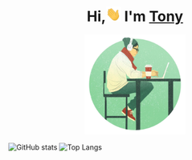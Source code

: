 # <h1 align="center">Hi,<img src="https://raw.githubusercontent.com/ABSphreak/ABSphreak/master/gifs/Hi.gif" width="30px" /> I'm <a href="https://tonynguyenit18.github.io/">Tony<a></h1>
<p align="center">
    <img width="200" src="https://github.com/tonynguyenit18/tonynguyenit18/blob/main/static/code-guy.jpeg">
</p>

![GitHub stats](https://github-readme-stats.vercel.app/api?username=tonynguyenit18&show_icons=true&count_private=true&include_all_commits=true&title_color=f8333c&icon_color=f8333c)
![Top Langs](https://github-readme-stats.vercel.app/api/top-langs/?username=tonynguyenit18&layout=compact&custom_title=I%20use&title_color=f8333c)